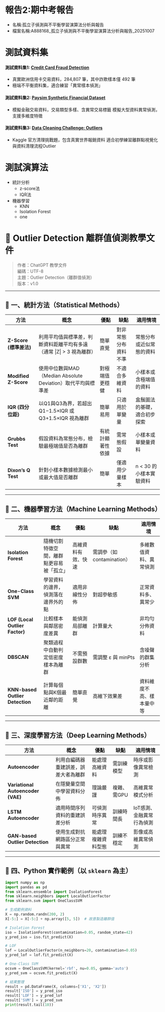 ## 
# 報告2:期中考報告
- 名稱:孤立子偵測與不平衡學習演算法分析與報告
- 檔案名稱:A888168_孤立子偵測與不平衡學習演算法分析與報告_20251007
# 測試資料集
#### 測試資料集1: [Credit Card Fraud Detection](kaggle.com/datasets/mlg-ulb/creditcardfraud)
- 真實歐洲信用卡交易資料，284,807 筆，其中詐欺樣本僅 492 筆	
- 極端不平衡資料集，適合練習「異常樣本偵測」
#### 測試資料集2: [Paysim Synthetic Financial Dataset](kaggle.com/datasets/ealaxi/paysim1)
- 模擬金融交易資料，交易類型多樣、含異常交易標籤	模擬大型資料異常偵測，支援多維度特徵
#### 測試資料集3: [Data Cleaning Challenge: Outliers](kaggle.com/code/rtatman/data-cleaning-challenge-outliers)
- Kaggle 官方清理挑戰題，包含真實世界報銷資料	適合初學練習離群點視覺化與資料清理流程Outlier

# 測試演算法
- 統計分析
  - z-score法
  - IQR法
- 機器學習
  - KNN
  - Isolation Forest
  - one
 

##
# 📘 Outlier Detection 離群值偵測教學文件

> 作者：ChatGPT 教學文件  
> 編碼：UTF-8  
> 主題：Outlier Detection（離群值偵測）  
> 版本：v1.0  

---

## 🧮 一、統計方法（Statistical Methods）

| 方法 | 概念 | 優點 | 缺點 | 適用情境 |
|------|------|------|------|-----------|
| **Z-Score (標準差法)** | 利用平均值與標準差，判斷資料距離平均有多遠（通常 \|Z\| > 3 視為離群） | 簡單直覺 | 對非常態分布資料不準 | 常態分布或近似常態的資料 |
| **Modified Z-Score** | 使用中位數與MAD（Median Absolute Deviation）取代平均與標準差 | 對極端值更穩健 | 不適合多維資料 | 小樣本或含極端值的資料 |
| **IQR (四分位距)** | 以Q1與Q3為界，若超出 Q1−1.5×IQR 或 Q3+1.5×IQR 視為離群 | 簡單易用 | 只適用於單變量 | 盒鬚圖法的基礎，適合初步探索 |
| **Grubbs Test** | 假設資料為常態分布，檢驗最極端值是否為離群 | 有統計顯著性依據 | 需常態假設 | 小樣本或單變量資料 |
| **Dixon’s Q Test** | 針對小樣本數據檢測最小或最大值是否離群 | 簡單 | 僅適用少量樣本 | n < 30 的小樣本實驗資料 |

---

## 🤖 二、機器學習方法（Machine Learning Methods）

| 方法 | 概念 | 優點 | 缺點 | 適用情境 |
|------|------|------|------|-----------|
| **Isolation Forest** | 隨機切割特徵空間，離群點更容易被「孤立」 | 高維資料有效、快速 | 需調參（如 contamination） | 多維數值資料、異常偵測 |
| **One-Class SVM** | 學習資料的邊界，偵測落在邊界外的點 | 適用非線性分佈 | 對超參敏感 | 正常資料多、異常少 |
| **LOF (Local Outlier Factor)** | 比較樣本與鄰居密度差異 | 能偵測局部離群 | 計算量大 | 非均勻分佈資料 |
| **DBSCAN** | 聚類過程中自動判定低密度樣本為離群 | 不需預設群數 | 需調整 ε 與 minPts | 含噪聲的群集分析 |
| **KNN-based Outlier Detection** | 計算每個點與K個最近鄰的距離 | 簡單直覺 | 高維下效果差 | 資料維度不高、樣本量中等 |

---

## 🧠 三、深度學習方法（Deep Learning Methods）

| 方法 | 概念 | 優點 | 缺點 | 適用情境 |
|------|------|------|------|-----------|
| **Autoencoder** | 利用自編碼器重建誤差，誤差大者為離群 | 能處理高維資料 | 需訓練模型 | 時序或影像異常檢測 |
| **Variational Autoencoder (VAE)** | 在隱變量空間中學習資料分佈 | 理論嚴謹 | 複雜、需GPU | 高維異常模式分析 |
| **LSTM Autoencoder** | 適用時間序列資料的重建誤差分析 | 可偵測時序異常 | 訓練時間長 | IoT感測、金融異常行為偵測 |
| **GAN-based Outlier Detection** | 使用生成對抗網路區分正常與異常 | 能處理複雜資料型態 | 訓練不穩定 | 影像或高維異常偵測 |

---

## 🧰 四、Python 實作範例（以 `sklearn` 為主）

```python
import numpy as np
import pandas as pd
from sklearn.ensemble import IsolationForest
from sklearn.neighbors import LocalOutlierFactor
from sklearn.svm import OneClassSVM

# 生成範例資料
X = np.random.randn(200, 2)
X[-5:] = X[-5:] + np.array([5, 5])  # 故意製造離群值

# Isolation Forest
iso = IsolationForest(contamination=0.05, random_state=42)
y_pred_iso = iso.fit_predict(X)

# LOF
lof = LocalOutlierFactor(n_neighbors=20, contamination=0.05)
y_pred_lof = lof.fit_predict(X)

# One-Class SVM
ocsvm = OneClassSVM(kernel='rbf', nu=0.05, gamma='auto')
y_pred_svm = ocsvm.fit_predict(X)

# 結果整理
result = pd.DataFrame(X, columns=['X1', 'X2'])
result['ISO'] = y_pred_iso
result['LOF'] = y_pred_lof
result['SVM'] = y_pred_svm
print(result.tail(10))
```
